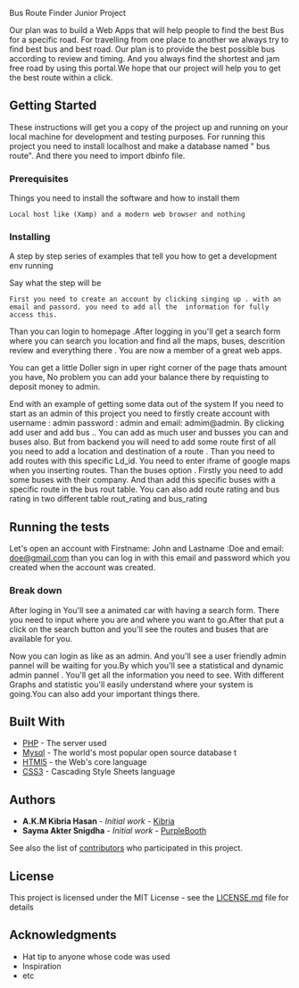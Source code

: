 Bus Route Finder Junior Project

Our plan was to build a Web Apps that will help people to find the best Bus for a specific road. For travelling from one place to another we always try to find best bus and best road. Our plan is to provide the best possible bus according to review and timing. And you always find the shortest and jam free road by using this portal.We hope that our project will help you to get the best route within a click.

## Getting Started

These instructions will get you a copy of the project up and running on your local machine for development and testing purposes. For running this project you need to install localhost and make a database named " bus route". And  there you need to import dbinfo file.

### Prerequisites

Things you need to install the software and how to install them

```
Local host like (Xamp) and a modern web browser and nothing 
```

### Installing

A step by step series of examples that tell you how to get a development env running

Say what the step will be

```
First you need to create an account by clicking singing up . with an email and passord. you need to add all the  information for fully access this.
```

 Than you can login to homepage .After logging in you'll get a search form where you can search you location and find all the maps, buses, descrition review and everything there . You are now a member of a great web apps.


You can get a little Doller sign in uper right corner of the page thats amount you have, No problem you can add your balance there by requisting to deposit money to admin.


End with an example of getting some data out of the system 
If you need to start as an admin of this project you need to firstly create account with username : admin password : admin and email: admim@admin. By clicking  add user and add bus .. You can add as much user and busses you can and buses also. But from backend you will need to add some route first of all you need to add a location and destination of a route . Than you need to add routes with this specific Ld_id. You need to enter iframe of google maps when you inserting routes.
Than the buses option . Firstly you need to add some buses with their company.  And than add this specific buses with a specific route in the bus rout table.
You can also add route rating and bus rating in two different table rout_rating and bus_rating

## Running the tests

Let's open an account with Firstname: John and Lastname :Doe and email: doe@gmail.com than you can log in with this email and password which you created when the account was created.

### Break down 

After loging in You'll see a animated car with having a search form. There you need to input where you are and where you want to go.After that put a click on the search button and you'll see the routes and buses that are available for you.


Now you can login as like as an admin. And you'll see a user friendly admin pannel will be waiting for you.By which you'll see a statistical and dynamic admin pannel . You'll get all the information you need to see. With different Graphs and statistic you'll easily understand where your system is going.You can also add your important things there.



## Built With

* [PHP](https://www.php.net) - The server used
* [Mysql](https://www.mysql.com/) - The world's most popular open source database  t
* [HTMl5](https://html.com/) - the Web's core language
* [CSS3](https://html.com/) -  Cascading Style Sheets language



## Authors

* **A.K.M Kibria Hasan** - *Initial work* - [Kibria](https://github.com/Shanto96/)
* **Sayma Akter Snigdha** - *Initial work* - [PurpleBooth](https://github.com/sayma.snighdah)

See also the list of [contributors](https://github.com/saymasnigdha) who participated in this project.

## License

This project is licensed under the MIT License - see the [LICENSE.md](LICENSE.md) file for details

## Acknowledgments

* Hat tip to anyone whose code was used
* Inspiration
* etc
